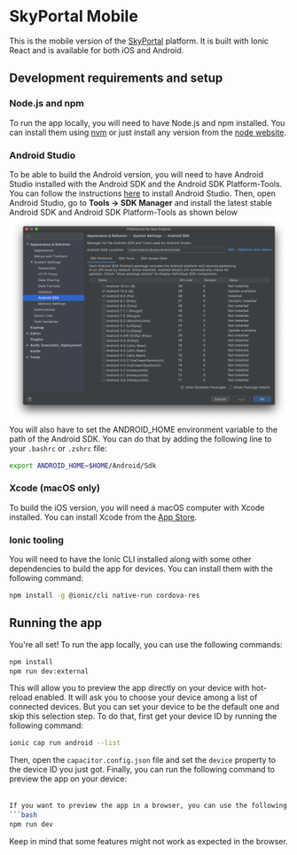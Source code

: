 # SkyPortal Mobile

This is the mobile version of the [SkyPortal](https://github.com/skyportal/skyportal) platform. It is built with Ionic
React and is available for both iOS and Android.

## Development requirements and setup

### Node.js and npm

To run the app locally, you will need to have Node.js and npm installed. You can install them
using [nvm](https://github.com/nvm-sh/nvm) or just install any version from the [node website](https://nodejs.org/).

### Android Studio

To be able to build the Android version, you will need to have Android Studio installed with the Android SDK and the
Android SDK Platform-Tools. You can follow the instructions [here](https://developer.android.com/studio/install) to
install Android Studio. Then, open Android Studio, go to **Tools -> SDK Manager** and install the latest stable Android
SDK and Android SDK Platform-Tools as shown below ![img.png](doc/android_studio_sdk_install.png)
You will also have to set the ANDROID_HOME environment variable to the path of the Android SDK. You can do that by
adding the following line to your `.bashrc` or `.zshrc` file:

```bash
export ANDROID_HOME=$HOME/Android/Sdk
```

### Xcode (macOS only)

To build the iOS version, you will need a macOS computer with Xcode installed. You can install Xcode from
the [App Store](https://apps.apple.com/fr/app/xcode/id497799835).

### Ionic tooling

You will need to have the Ionic CLI installed along with some other dependencies to build the app for devices. You can
install them with the following command:

```bash
npm install -g @ionic/cli native-run cordova-res
```

## Running the app

You're all set! To run the app locally, you can use the following commands:

```bash
npm install
npm run dev:external
```

This will allow you to preview the app directly on your device with hot-reload enabled. It will ask you to choose your
device among a list of connected devices. But you can set your device to be the default one and skip this selection
step. To do that, first get your device ID by running the following command:

```bash
ionic cap run android --list
```

Then, open the `capacitor.config.json` file and set the `device` property to the device ID you just got. Finally, you
can run the following command to preview the app on your device:

```bash

If you want to preview the app in a browser, you can use the following command:
```bash
npm run dev
```

Keep in mind that some features might not work as expected in the browser.